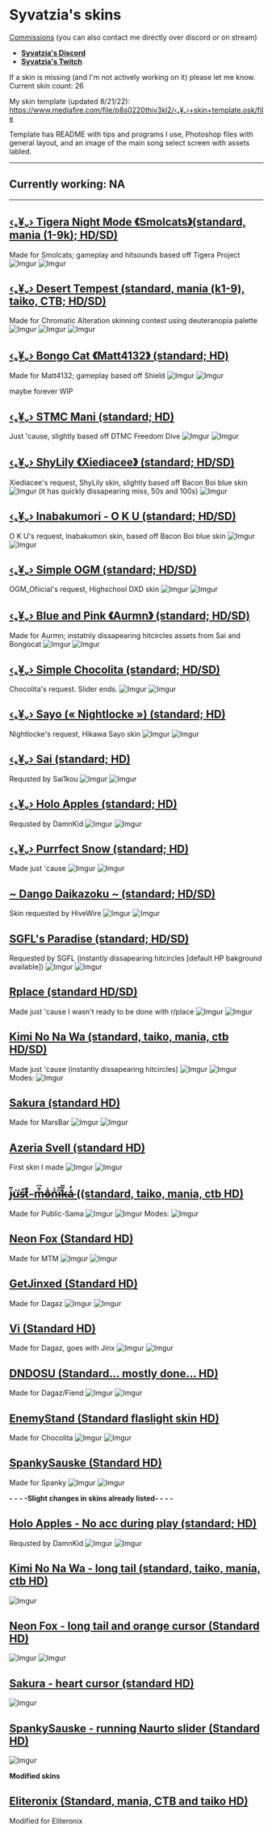 # Syvatzia's skins
[Commissions](https://www.fiverr.com/share/eo1r1m) (you can also contact me directly over discord or on stream)

* [**Syvatzia's Discord**](https://discord.gg/ftrQeYRuZT)
* [**Syvatzia's Twitch**](https://www.twitch.tv/Syvatzia)



If a skin is missing (and I'm not actively working on it) please let me know.
Current skin count: 26

My skin template (updated 8/21/22): https://www.mediafire.com/file/p8s0220thiv3kl2/‹ₛ¥ᵥ›+skin+template.osk/file

Template has README with tips and programs I use, Photoshop files with general layout, and an image of the main song select screen with assets labled.
________________________________________________________________________________________
## Currently working: NA

________________________________________________________________________________________

## [‹ₛ¥ᵥ› Tigera Night Mode 《Smolcats》(standard, mania (1-9k); HD/SD)](https://www.mediafire.com/file/qo4ekzca48sjoz2/‹ₛ¥ᵥ›+Tigera+Night+Mode+《Smolcats》.osk/file) 
Made for Smolcats; gameplay and hitsounds based off Tigera Project
![Imgur](https://imgur.com/Q8lQv2E.png)
![Imgur](https://imgur.com/Am0ccYR.png)

## [‹ₛ¥ᵥ› Desert Tempest (standard, mania (k1-9), taiko, CTB; HD/SD)](https://www.mediafire.com/file/rnpvgppgwsauodv/‹ₛ¥ᵥ›+Desert+Tempest.osk/file) 
Made for Chromatic Alteration skinning contest using deuteranopia palette
![Imgur](https://imgur.com/osG6IaG.png)
![Imgur](https://imgur.com/VgMCA56.png)
![Imgur](https://imgur.com/hN0B69x.png)


## [‹ₛ¥ᵥ› Bongo Cat 《Matt4132》 (standard; HD)](https://www.mediafire.com/file/cefsz0kgndsgbia/‹ₛ¥ᵥ›+Bongo+Cat+《Matt4132》.osk/file) 
Made for Matt4132; gameplay based off Shield
![Imgur](https://imgur.com/L05Ha9C.png)
![Imgur](https://imgur.com/pJXMr85.png)

maybe forever WIP
## [‹ₛ¥ᵥ› STMC Mani (standard; HD)](https://www.mediafire.com/file/ak84j2qk4d81cu6/‹ₛ¥ᵥ›+STMC+Mani.osk/file) 
Just 'cause, slightly based off DTMC Freedom Dive
![Imgur](https://imgur.com/Eu7MQxF.png)
![Imgur](https://imgur.com/JA3mOoL.png)

## [‹ₛ¥ᵥ› ShyLily 《Xiediacee》 (standard; HD/SD)](https://www.mediafire.com/file/iq3e2az3w5rp56c/‹ₛ¥ᵥ›+ShyLily+《Xiediacee》.osk/file) 
Xiediacee's request, ShyLily skin, slightly based off Bacon Boi blue skin
![Imgur](https://imgur.com/gOUU0oa.png)
(it has quickly dissapearing miss, 50s and 100s)
![Imgur](https://imgur.com/2QeDifL.png)


## [‹ₛ¥ᵥ› Inabakumori - O K U (standard; HD/SD)](https://www.mediafire.com/file/j8pypsiv45hwrtx/‹ₛ¥ᵥ›+Inabakumori+-+O+K+U.osk/file) 
O K U's request, Inabakumori skin, based off Bacon Boi blue skin
![Imgur](https://imgur.com/lpoDWMv.png)
![Imgur](https://imgur.com/dN6KPZg.png)


## [‹ₛ¥ᵥ›  Simple OGM (standard; HD/SD)](https://www.mediafire.com/file/yv4df4xwdb1ax3u/%25E2%2580%25B9%25E2%2582%259B%25C2%25A5%25E1%25B5%25A5%25E2%2580%25BA_Simple_OGM.osk/file) 
OGM_Ofiicial's request, Highschool DXD skin
![Imgur](https://imgur.com/e03HWa3.png)
![Imgur](https://imgur.com/AqNQ7te.png)


## [‹ₛ¥ᵥ› Blue and Pink 《Aurmn》 (standard; HD/SD)](https://www.mediafire.com/file/oh990wn8hsk975p/‹ₛ¥ᵥ›+Blue+and+Pink+《Aurmn》.osk/file) 
Made for Aurmn; instatnly dissapearing hitcircles assets from Sai and Bongocat
![Imgur](https://imgur.com/uUCOsEM.png)
![Imgur](https://imgur.com/qWLfeyr.png)

## [‹ₛ¥ᵥ›  Simple Chocolita (standard; HD/SD)](https://www.mediafire.com/file/ula9697fh94okuj/‹ₛ¥ᵥ›+Simple+Chocolita.osk/file)
Chocolita's request. Slider ends.
![Imgur](https://imgur.com/VI4MwWp.png)
![Imgur](https://imgur.com/YrcnKS0.png)

## [‹ₛ¥ᵥ›  Sayo (« Nightlocke ») (standard; HD)](https://www.mediafire.com/file/e2193weep0ipwdw/‹ₛ¥ᵥ›+«+Nightlocke+»+(Sayo).osk/file) 
Nightlocke's request, Hikawa Sayo skin
![Imgur](https://imgur.com/MsEkO4X.png)
![Imgur](https://imgur.com/VrykVal.png)

## [‹ₛ¥ᵥ› Sai (standard; HD)](https://www.mediafire.com/file/ojxnxksr1swjmqh/‹ₛ¥ᵥ›+Sai.osk/file) 
Requsted by Sai1kou
![Imgur](https://imgur.com/iaajVLd.png)
![Imgur](https://imgur.com/E3FUWjV.png)


## [‹ₛ¥ᵥ› Holo Apples (standard; HD)](https://www.mediafire.com/file/4dmrdbacbybpltx/‹ₛ¥ᵥ›+Holo+Apples.osk/file) 
Requsted by DamnKid
![Imgur](https://imgur.com/b1p70gJ.png)
![Imgur](https://imgur.com/l5Jn52l.png)

## [‹ₛ¥ᵥ› Purrfect Snow (standard; HD)](https://www.mediafire.com/file/mxi6t4cnyf3hpwj/Purrfect_Snowday.osk/file)
Made just 'cause
![Imgur](https://imgur.com/HEn4zlA.png)
![Imgur](https://imgur.com/77U67uJ.png)

## [~ Dango Daikazoku ~ (standard; HD/SD)](https://www.mediafire.com/file/w95uv7qfm7xoqzu/%257E_HiveWire_Dango_Daikazoku_%257E.osk/file)
Skin requested by HiveWire
![Imgur](https://imgur.com/u5Uc9fV.png)
![Imgur](https://imgur.com/uKazxep.png)

## [SGFL's Paradise (standard; HD/SD)](https://www.mediafire.com/file/dcc75gvvfwmhd9d/SGFL´s+Paradise.osk/file)
Requested by SGFL (instantly dissapearing hitcircles [default HP bakground available])
![Imgur](https://imgur.com/IfruEgl.png)
![Imgur](https://imgur.com/wveNp0X.png)

## [Rplace (standard HD/SD)](https://www.mediafire.com/file/iqjbxx4j524wgvz/RPlace.osk/file)
Made just 'cause I wasn't ready to be done with r/place 
![Imgur](https://imgur.com/aWXAFIn.png)
![Imgur](https://imgur.com/gWjn5zD.png)

## [Kimi No Na Wa (standard, taiko, mania, ctb HD/SD)](https://www.mediafire.com/file/bq83n2t60rtwx7w/Kimi_No_Na_Wa.osk/file)
Made just 'cause (instantly dissapearing hitcircles)
![Imgur](https://i.imgur.com/NsOHzy6.png)
![Imgur](https://imgur.com/S2fluCH.png)
Modes:
![Imgur](https://imgur.com/9AZ09cg.png)

## [Sakura (standard HD)](https://www.mediafire.com/file/vf4ty56nle8kthc/Sakura.osk/file)
Made for MarsBar
![Imgur](https://imgur.com/zhSbEs5.png)
![Imgur](https://imgur.com/RI6NI8v.png)

## [Azeria Svell (standard HD)](https://www.mediafire.com/file/0hh6uapday8t0o5/Azeria_Svell.osk/file)
First skin I made
![Imgur](https://imgur.com/aNcJ0PB.jpg)
![Imgur](https://imgur.com/5PixlLx.png)

## [j̵͐͂u̵̍͘s̵͗̚t̸̊̌ ̵ m̵͋͆ō̶͐ṅ̴͛i̵͆̆ǩ̶̆á̵̓ ((standard, taiko, mania, ctb HD)](https://www.mediafire.com/file/lu382vnowf6chap/%2523_j%25CC%25B5%25CD%2590%25CD%2582u%25CC%25B5%25CC%258D%25CD%2598s%25CC%25B5%25CD%2597%25CC%259At%25CC%25B8%25CC%258A%25CC%258C_%25CC%25B5_m%25CC%25B5%25CD%258B%25CD%2586%25C5%258D%25CC%25B6%25CD%2590%25E1%25B9%2585%25CC%25B4%25CD%259Bi%25CC%25B5%25CD%2586%25CC%2586%25C7%25A9%25CC%25B6%25CC%2586%25C3%25A1%25CC%25B5%25CC%2593.osk/file)
Made for Public-Sama
![Imgur](https://imgur.com/7YjkGLw.png)
![Imgur](https://imgur.com/0CBXxtw.png)
Modes:
![Imgur](https://imgur.com/zvmVgJu.png)

## [Neon Fox (Standard HD)](https://www.mediafire.com/file/4fn0atem8hq31ak/NeonFox.osk/file)
Made for MTM
![Imgur](https://imgur.com/cnPbjQi.png)
![Imgur](https://imgur.com/9Pc7b1F.png)

## [GetJinxed (Standard HD)](https://www.mediafire.com/file/tq3xf5qyro81nms/GetJinxed.osk/file)
Made for Dagaz
![Imgur](https://imgur.com/291JVK6.png)
![Imgur](https://imgur.com/Ql8hVQs.png)

## [Vi (Standard HD)](https://www.mediafire.com/file/0fbghy85jymiimw/Vi_%2528WIP%2529.osk/file)
Made for Dagaz, goes with Jinx
![Imgur](https://imgur.com/wnpiHy7.png)
![Imgur](https://imgur.com/okPw1pQ.png)

## [DNDOSU (Standard... mostly done... HD)](https://www.mediafire.com/file/446zohacyeccufs/DND_%2528WIP%2529.osk/file)
Made for Dagaz/Fiend
![Imgur](https://imgur.com/RfJeKgI.jpg)
![Imgur](https://imgur.com/B1h4RAH.png)

## [EnemyStand (Standard flaslight skin HD)](https://www.mediafire.com/file/6x840gdsydkvxie/EnemyStand+2021.osk/file)
Made for Chocolita
![Imgur](https://imgur.com/06cU0II.jpg)
![Imgur](https://imgur.com/YrKNxYj.png)

## [SpankySauske (Standard HD)](https://www.mediafire.com/file/no1mag5ovy5b0d5/SpankySasuke.osk/file)
Made for Spanky
![Imgur](https://imgur.com/BCVh4TB.jpg)
![Imgur](https://imgur.com/NkNMlF2.png)

**- - - -Slight changes in skins already listed- - - -**
## [Holo Apples - No acc during play (standard; HD)](https://www.mediafire.com/file/4dmrdbacbybpltx/%25E2%2580%25B9%25E2%2582%259B%25C2%25A5%25E1%25B5%25A5%25E2%2580%25BA_Holo_Apples.osk/file) 
Requsted by DamnKid
![Imgur](https://imgur.com/btvstXW.png)
![Imgur](https://imgur.com/l5Jn52l.png)

## [Kimi No Na Wa - long tail (standard, taiko, mania, ctb HD)](https://www.mediafire.com/file/z5hdgn3ignh6f7k/Kimi+No+Na+Wa.osk/file)
![Imgur](https://imgur.com/Z1dBOrd.png)

## [Neon Fox - long tail and orange cursor (Standard HD)](https://www.mediafire.com/file/v2d4ww7m2vot4we/NeonFoxlong+tail.osk/file)
![Imgur](https://imgur.com/hZDV6hw.png)
![Imgur](https://imgur.com/9Pc7b1F.png)

## [Sakura - heart cursor (standard HD)](https://www.mediafire.com/file/21ed4tqsws777sh/SakuraHeart.osk/file)
![Imgur](https://imgur.com/jSJD3Ct.png)

## [SpankySauske - running Naurto slider (Standard HD)](https://www.mediafire.com/file/3mzogrvvszjffjv/SpankySasuke+Naruto+slider.osk/file)
![Imgur](https://imgur.com/UojuXpN.jpg)

**Modified skins**
## [Eliteronix (Standard, mania, CTB and taiko HD)](https://www.mediafire.com/file/8dcnk8ou6zbbxcj/Eliteronix.osk/file)
Modified for Eliteronix
